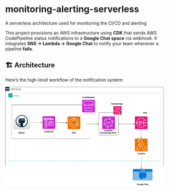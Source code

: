 # monitoring-alerting-serverless
A serverless architecture used for monitoring the CI/CD and alerting

This project provisions an AWS infrastructure using **CDK** that sends AWS CodePipeline status notifications to a **Google Chat space** via webhook.
It integrates **SNS → Lambda → Google Chat** to notify your team whenever a pipeline **fails**.

## 🏗️ Architecture

Here’s the high-level workflow of the notification system:

![Architecture Diagram](<serverless-monitoring.drawio (1).png>)